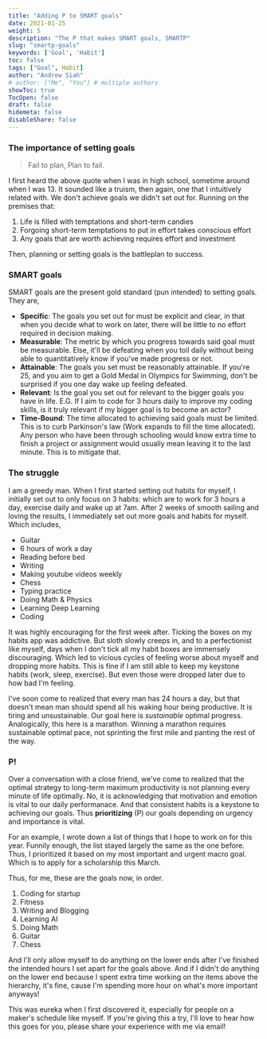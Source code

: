 ```yaml
---
title: "Adding P to SMART goals"
date: 2021-01-25
weight: 5
description: "The P that makes SMART goals, SMARTP"
slug: "smartp-goals"
keywords: ['Goal', 'Habit']
toc: false
tags: ["Goal", Habit]
author: "Andrew Siah"
# author: ["Me", "You"] # multiple authors
showToc: true
TocOpen: false
draft: false
hidemeta: false
disableShare: false
---
```


### The importance of setting goals

> Fail to plan, Plan to fail. 

I first heard the above quote when I was in high school, sometime around when I was 13. It sounded like a truism, then again, one that I intuitively related with. We don't achieve goals we didn't set out for. Running on the premises that:


1. Life is filled with temptations and short-term candies
2. Forgoing short-term temptations to put in effort takes conscious effort
3. Any goals that are worth achieving requires effort and investment

Then, planning or setting goals is the battleplan to success.

### SMART goals

SMART goals are the present gold standard (pun intended) to setting goals.
They are, 
- **Specific**: The goals you set out for must be explicit and clear, in that when you decide what to work on later, there will be little to no effort required in decision making.
- **Measurable**: The metric by which you progress towards said goal must be measurable. Else, it'll be defeating when you toil daily without being able to quantitatively know if you've made progress or not.
- **Attainable**: The goals you set must be reasonably attainable. If you're 25, and you aim to get a Gold Medal in Olympics for Swimming, don't be surprised if you one day wake up feeling defeated. 
- **Relevant**: Is the goal you set out for relevant to the bigger goals you have in life. E.G. If I aim to code for 3 hours daily to improve my coding skills, is it truly relevant if my bigger goal is to become an actor?
- **Time-Bound**: The time allocated to achieving said goals must be limited. This is to curb Parkinson's law (Work expands to fill the time allocated). Any person who have been through schooling would know extra time to finish a project or assignment would usually mean leaving it to the last minute. This is to mitigate that.

### The struggle

I am a greedy man. When I first started setting out habits for myself, I initially set out to only focus on 3 habits: which are to work for 3 hours a day, exercise daily and wake up at 7am. After 2 weeks of smooth sailing and loving the results, I immediately set out more goals and habits for myself. Which includes,

- Guitar
- 6 hours of work a day
- Reading before bed
- Writing
- Making youtube videos weekly
- Chess
- Typing practice
- Doing Math & Physics
- Learning Deep Learning
- Coding

It was highly encouraging for the first week after. Ticking the boxes on my habits app was addictive. But sloth slowly creeps in, and to a perfectionist like myself, days when I don't tick all my habit boxes are immensely discouraging. Which led to vicious cycles of feeling worse about myself and dropping more habits. This is fine if I am still able to keep my keystone habits (work, sleep, exercise). But even those were dropped later due to how bad I'm feeling.

I've soon come to realized that every man has 24 hours a day, but that doesn't mean man should spend all his waking hour being productive. It is tiring and unsustainable. Our goal here is *sustainable* optimal progress. Analogically, this here is a marathon. Winning a marathon requires sustainable optimal pace, not sprinting the first mile and panting the rest of the way.

### P!

Over a conversation with a close friend, we've come to realized that the optimal strategy to long-term maximum productivity is not planning every minute of life optimally. No, it is acknowledging that motivation and emotion is vital to our daily performanace. And that consistent habits is a keystone to achieving our goals. Thus **prioritizing** (P) our goals depending on urgency and importance is vital.

For an example, I wrote down a list of things that I hope to work on for this year. Funnily enough, the list stayed largely the same as the one before. Thus, I prioritized it based on my most important and urgent macro goal. Which is to apply for a scholarship this March.

Thus, for me, these are the goals now, in order. 
1. Coding for startup
2. Fitness
3. Writing and Blogging
4. Learning AI
5. Doing Math
6. Guitar
7. Chess

And I'll only allow myself to do anything on the lower ends after I've finished the intended hours I set apart for the goals above. And if I didn't do anything on the lower end because I spent extra time working on the items above the hierarchy, it's fine, cause I'm spending more hour on what's more important anyways!

This was eureka when I first discovered it, especially for people on a maker's schedule like myself. If you're giving this a try, I'll love to hear how this goes for you, please share your experience with me via email! 


